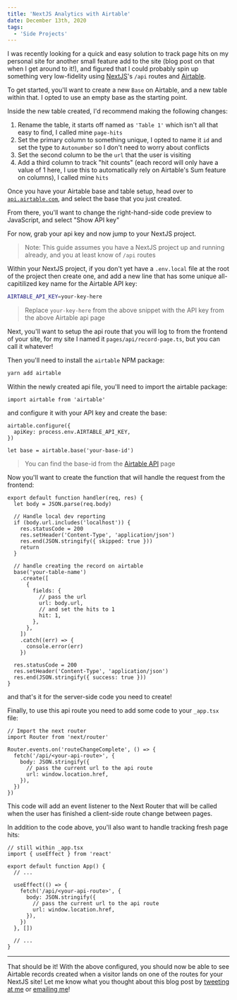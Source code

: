 ```yaml
---
title: 'NextJS Analytics with Airtable'
date: December 13th, 2020
tags:
  - 'Side Projects'
---
```


I was recently looking for a quick and easy solution to track page hits on my
personal site for another small feature add to the site (blog post on that when
I get around to it!), and figured that I could probably spin up something very
low-fidelity using [NextJS](https://nextjs.org)'s `/api` routes and
[Airtable](https://airtable.com).

To get started, you'll want to create a new `Base` on Airtable, and a new table
within that. I opted to use an empty base as the starting point.

Inside the new table created, I'd recommend making the following changes:

1. Rename the table, it starts off named as `'Table 1'` which isn't all that
   easy to find, I called mine `page-hits`
2. Set the primary column to something unique, I opted to name it `id` and set
   the type to `Autonumber` so I don't need to worry about conflicts
3. Set the second column to be the `url` that the user is visiting
4. Add a third column to track "hit counts" (each record will only have a value
   of 1 here, I use this to automatically rely on Airtable's Sum feature on
   columns), I called mine `hits`

Once you have your Airtable base and table setup, head over to
[`api.airtable.com`](https://api.airtable.com), and select the base that you
just created.

From there, you'll want to change the right-hand-side code preview to
JavaScript, and select "Show API key"

For now, grab your api key and now jump to your NextJS project.

> Note: This guide assumes you have a NextJS project up and running already, and
> you at least know of `/api` routes

Within your NextJS project, if you don't yet have a `.env.local` file at the
root of the project then create one, and add a new line that has some unique
all-capitilized key name for the Airtable API key:

```bash
AIRTABLE_API_KEY=your-key-here
```

> Replace `your-key-here` from the above snippet with the API key from the above
> Airtable api page

Next, you'll want to setup the api route that you will log to from the frontend
of your site, for my site I named it `pages/api/record-page.ts`, but you can
call it whatever!

Then you'll need to install the `airtable` NPM package:

```bash
yarn add airtable
```

Within the newly created api file, you'll need to import the airtable package:

```tsx
import airtable from 'airtable'
```

and configure it with your API key and create the base:

```tsx
airtable.configure({
  apiKey: process.env.AIRTABLE_API_KEY,
})

let base = airtable.base('your-base-id')
```

> You can find the base-id from the [Airtable API](https://api.airtable.com)
> page

Now you'll want to create the function that will handle the request from the
frontend:

```tsx
export default function handler(req, res) {
  let body = JSON.parse(req.body)

  // Handle local dev reporting
  if (body.url.includes('localhost')) {
    res.statusCode = 200
    res.setHeader('Content-Type', 'application/json')
    res.end(JSON.stringify({ skipped: true }))
    return
  }

  // handle creating the record on airtable
  base('your-table-name')
    .create([
      {
        fields: {
          // pass the url
          url: body.url,
          // and set the hits to 1
          hit: 1,
        },
      },
    ])
    .catch((err) => {
      console.error(err)
    })

  res.statusCode = 200
  res.setHeader('Content-Type', 'application/json')
  res.end(JSON.stringify({ success: true }))
}
```

and that's it for the server-side code you need to create!

Finally, to use this api route you need to add some code to your `_app.tsx`
file:

```tsx
// Import the next router
import Router from 'next/router'

Router.events.on('routeChangeComplete', () => {
  fetch('/api/<your-api-route>', {
    body: JSON.stringify({
      // pass the current url to the api route
      url: window.location.href,
    }),
  })
})
```

This code will add an event listener to the Next Router that will be called when
the user has finished a client-side route change between pages.

In addition to the code above, you'll also want to handle tracking fresh page
hits:

```tsx
// still within _app.tsx
import { useEffect } from 'react'

export default function App() {
  // ...

  useEffect(() => {
    fetch('/api/<your-api-route>', {
      body: JSON.stringify({
        // pass the current url to the api route
        url: window.location.href,
      }),
    })
  }, [])

  // ...
}
```

<Spacer />

---

That should be it! With the above configured, you should now be able to see
Airtable records created when a visitor lands on one of the routes for your
NextJS site! Let me know what you thought about this blog post by
[tweeting at me](https://twitter.com/immatthamlin) or <a href="mailto:matthewjameshamlin@gmail.com?subject=NextJS Analytics with Airtable">emailing
me</a>!
